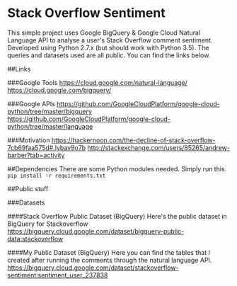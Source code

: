 # Stack Overflow Sentiment
This simple project uses Google BigQuery &amp; Google Cloud Natural Language API to analyse a user's Stack Overflow comment sentiment. Developed using Python 2.7.x (but should work with Python 3.5). The queries and datasets used are all public. You can find the links below.

##Links

###Google Tools
https://cloud.google.com/natural-language/
https://cloud.google.com/bigquery/

###Google APIs
https://github.com/GoogleCloudPlatform/google-cloud-python/tree/master/bigquery
https://github.com/GoogleCloudPlatform/google-cloud-python/tree/master/language

###Motivation
https://hackernoon.com/the-decline-of-stack-overflow-7cb69faa575d#.lybav9o7b
http://stackexchange.com/users/85265/andrew-barber?tab=activity

##Dependencies
There are some Python modules needed. Simply run this.
```pip install -r requirements.txt```

##Public stuff

###Datasets

####Stack Overflow Public Dataset (BigQuery)
Here's the public dataset in BigQuery for Stackoverflow
https://bigquery.cloud.google.com/dataset/bigquery-public-data:stackoverflow

####My Public Dataset (BigQuery)
Here you can find the tables that I created after running the comments through the natural language API.
https://bigquery.cloud.google.com/dataset/stackoverflow-sentiment:sentiment_user_237838
